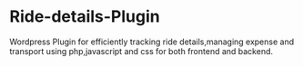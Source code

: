 # Ride-details-Plugin
Wordpress Plugin for efficiently tracking ride details,managing expense and transport using php,javascript and css for both frontend and backend.
